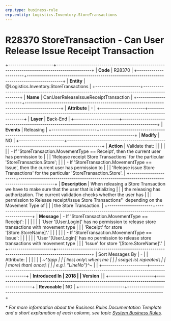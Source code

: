 ```yaml
---
erp.type: business-rule
erp.entity: Logistics.Inventory.StoreTransactions
---
```


# R28370 StoreTransaction - Can User Release Issue Receipt Transaction
+----------------------+-----------------------------------------------------------------------------------------------+
| **Code**             | R28370                                                                                        |
+----------------------+-----------------------------------------------------------------------------------------------+
| **Entity**           | @Logistics.Inventory.StoreTransactions                                                        |
+----------------------+-----------------------------------------------------------------------------------------------+
| **Name**             | CanUserReleaseIssueReceiptTransaction                                                         |
+----------------------+-----------------------------------------------------------------------------------------------+
| **Attribute**        | \-                                                                                            |
+----------------------+-----------------------------------------------------------------------------------------------+
| **Layer**            | Back-End                                                                                      |
+----------------------+-----------------------------------------------------------------------------------------------+
| **Events**           | Releasing                                                                                     |
+----------------------+-----------------------------------------------------------------------------------------------+
| **Modify**           | NO                                                                                            |
+----------------------+-----------------------------------------------------------------------------------------------+
| **Action**           | Validate that:                                                                                |
|                      |                                                                                               |
|                      | -   If \'StoreTransaction.MovementType == Receipt\', then the current user has permission to  |
|                      |     \'Release receipt Store Transactions\' for the particular \'StoreTransaction.Store\';     |
|                      | -   If \'StoreTransaction.MovementType == Issue\', then the current user has permission to    |
|                      |     \'Release issue Store Transactions\' for the particular \'StoreTransaction.Store\'.       |
+----------------------+-----------------------------------------------------------------------------------------------+
| **Description**      | When releasing a Store Transaction we have to make sure that the user that is initializing    |
|                      | the releasing has authorization. The current validation checks whether the user has           |
|                      | permission to Release receipt/issue Store Transactions"  depending on the Movement Type of    |
|                      | the Store Transaction.                                                                        |
+----------------------+-----------------------------------------------------------------------------------------------+
| **Message**          | -   If \'StoreTransaction.MovementType == Receipt\':                                          |
|                      |                                                                                               |
|                      | \'User \'\[User.Login\]\' has no permission to release store transactions with movement type  |
|                      | \'Receipt\' for store \'\[Store.StoreName\]\'.\'                                              |
|                      |                                                                                               |
|                      | -   If \'StoreTransaction.MovementType == Issue\':                                            |
|                      |                                                                                               |
|                      | \'User \'\[User.Login\]\' has no permission to release store transactions with movement type  |
|                      | \'Issue\' for store \'\[Store.StoreName\]\'.\'                                                |
+----------------------+-----------------------------------------------------------------------------------------------+
| Sort Messages By     | \-                                                                                            |
| Attribute:           |                                                                                               |
|                      |                                                                                               |
| *~^(app              |                                                                                               |
| lies\ only\ when\ me |                                                                                               |
| ssage\ is\ repeated\ |                                                                                               |
|  more\ than\ once;\  |                                                                                               |
| e.g.\ \"LineNo\")^~* |                                                                                               |
+----------------------+-----------------------------------------------------------------------------------------------+
| **Introduced In      | 2018                                                                                          |
| Version**            |                                                                                               |
+----------------------+-----------------------------------------------------------------------------------------------+
| **Revocable**        | NO                                                                                            |
+----------------------+-----------------------------------------------------------------------------------------------+

*\* For more information about the Business Rules Documentation Template and a short explanation of each column, see
topic [System Business Rules](../templates/template-description-system-business-rules.md).*
